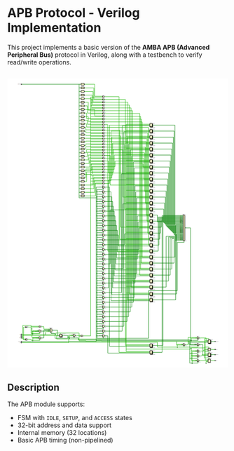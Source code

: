 # APB Protocol - Verilog Implementation

This project implements a basic version of the **AMBA APB (Advanced Peripheral Bus)** protocol in Verilog, along with a testbench to verify read/write operations.

##
![RTL](https://github.com/Nithyanand-b/APB/blob/main/Screenshot%202025-05-31%20011312.png)


## Description

The APB module supports:
- FSM with `IDLE`, `SETUP`, and `ACCESS` states
- 32-bit address and data support
- Internal memory (32 locations)
- Basic APB timing (non-pipelined)

